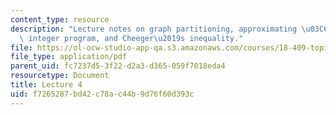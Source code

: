 ```yaml
---
content_type: resource
description: "Lecture notes on graph partitioning, approximating \u03C6(G) with an\
  \ integer program, and Cheeger\u2019s inequality."
file: https://ol-ocw-studio-app-qa.s3.amazonaws.com/courses/18-409-topics-in-theoretical-computer-science-an-algorithmists-toolkit-fall-2009/f7265287bd42c78ac44b9d76f60d393c_MIT18_409F09_spiel_lec4.pdf
file_type: application/pdf
parent_uid: fc7237d5-3f22-d2a3-d365-059f7018eda4
resourcetype: Document
title: Lecture 4
uid: f7265287-bd42-c78a-c44b-9d76f60d393c
---
```

